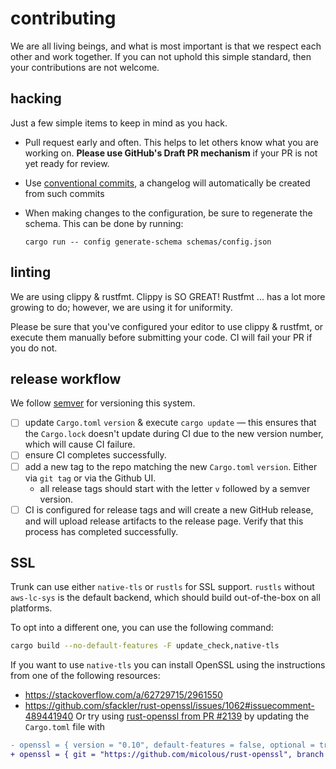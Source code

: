 contributing
============
We are all living beings, and what is most important is that we respect each other and work together. If you can not uphold this simple standard, then your contributions are not welcome.

## hacking
Just a few simple items to keep in mind as you hack.

- Pull request early and often. This helps to let others know what you are working on. **Please use GitHub's Draft PR mechanism** if your PR is not yet ready for review.
- Use [conventional commits](https://www.conventionalcommits.org/en/v1.0.0/), a changelog will automatically be created from such commits
- When making changes to the configuration, be sure to regenerate the schema. This can be done by running:

  ```shell
  cargo run -- config generate-schema schemas/config.json
  ```

## linting
We are using clippy & rustfmt. Clippy is SO GREAT! Rustfmt ... has a lot more growing to do; however, we are using it for uniformity.

Please be sure that you've configured your editor to use clippy & rustfmt, or execute them manually before submitting your code. CI will fail your PR if you do not.

## release workflow
We follow [semver](https://semver.org/spec/v2.0.0.html) for versioning this system.

- [ ] update `Cargo.toml` `version` & execute `cargo update` — this ensures that the `Cargo.lock` doesn't update during CI due to the new version number, which will cause CI failure.
- [ ] ensure CI completes successfully.
- [ ] add a new tag to the repo matching the new `Cargo.toml` `version`. Either via `git tag` or via the Github UI.
    - all release tags should start with the letter `v` followed by a semver version.
- [ ] CI is configured for release tags and will create a new GitHub release, and will upload release artifacts to the release page. Verify that this process has completed successfully.

## SSL

Trunk can use either `native-tls` or `rustls` for SSL support. `rustls` without `aws-lc-sys` is the default backend, which should build out-of-the-box on all platforms.

To opt into a different one, you can use the following command:
```sh
cargo build --no-default-features -F update_check,native-tls
```
If you want to use `native-tls` you can install OpenSSL using the instructions from one of the following resources:
+ https://stackoverflow.com/a/62729715/2961550
+ https://github.com/sfackler/rust-openssl/issues/1062#issuecomment-489441940
Or try using [rust-openssl from PR #2139](https://github.com/sfackler/rust-openssl/pull/2139) by updating the `Cargo.toml` file with
```diff
- openssl = { version = "0.10", default-features = false, optional = true }
+ openssl = { git = "https://github.com/micolous/rust-openssl", branch = "windows-build", default-features = false, optional = true }
```